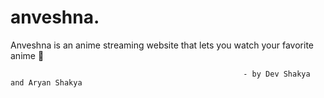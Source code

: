 # anveshna.
Anveshna is an anime streaming website that lets you watch your favorite anime 🌸

                                                        - by Dev Shakya and Aryan Shakya
